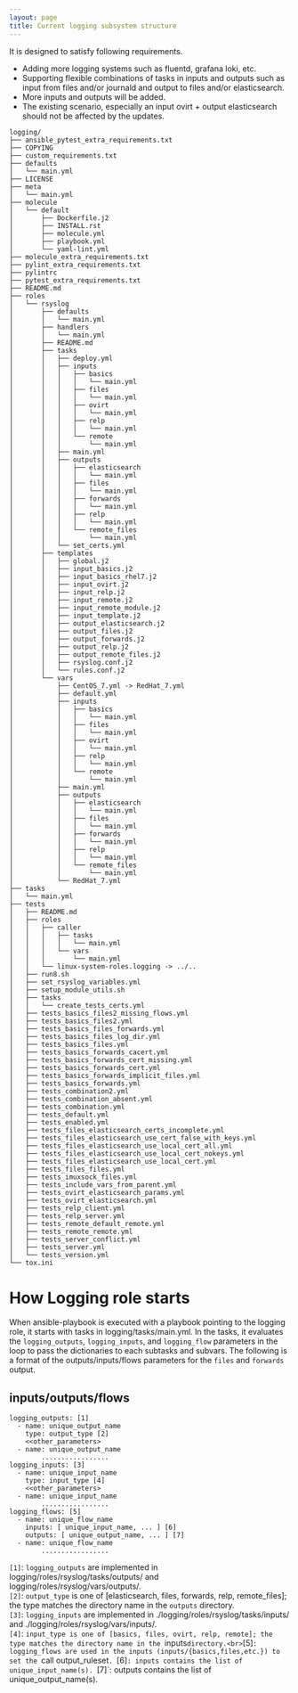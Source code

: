 ```yaml
---
layout: page
title: Current logging subsystem structure
---
```


It is designed to satisfy following requirements.

- Adding more logging systems such as fluentd, grafana loki, etc.
- Supporting flexible combinations of tasks in inputs and outputs such as input from files and/or journald and output to files and/or elasticsearch.
- More inputs and outputs will be added.
- The existing scenario, especially an input ovirt + output elasticsearch should not be affected by the updates.

```
logging/
├── ansible_pytest_extra_requirements.txt
├── COPYING
├── custom_requirements.txt
├── defaults
│   └── main.yml
├── LICENSE
├── meta
│   └── main.yml
├── molecule
│   └── default
│       ├── Dockerfile.j2
│       ├── INSTALL.rst
│       ├── molecule.yml
│       ├── playbook.yml
│       └── yaml-lint.yml
├── molecule_extra_requirements.txt
├── pylint_extra_requirements.txt
├── pylintrc
├── pytest_extra_requirements.txt
├── README.md
├── roles
│   └── rsyslog
│       ├── defaults
│       │   └── main.yml
│       ├── handlers
│       │   └── main.yml
│       ├── README.md
│       ├── tasks
│       │   ├── deploy.yml
│       │   ├── inputs
│       │   │   ├── basics
│       │   │   │   └── main.yml
│       │   │   ├── files
│       │   │   │   └── main.yml
│       │   │   ├── ovirt
│       │   │   │   └── main.yml
│       │   │   ├── relp
│       │   │   │   └── main.yml
│       │   │   └── remote
│       │   │       └── main.yml
│       │   ├── main.yml
│       │   ├── outputs
│       │   │   ├── elasticsearch
│       │   │   │   └── main.yml
│       │   │   ├── files
│       │   │   │   └── main.yml
│       │   │   ├── forwards
│       │   │   │   └── main.yml
│       │   │   ├── relp
│       │   │   │   └── main.yml
│       │   │   └── remote_files
│       │   │       └── main.yml
│       │   └── set_certs.yml
│       ├── templates
│       │   ├── global.j2
│       │   ├── input_basics.j2
│       │   ├── input_basics_rhel7.j2
│       │   ├── input_ovirt.j2
│       │   ├── input_relp.j2
│       │   ├── input_remote.j2
│       │   ├── input_remote_module.j2
│       │   ├── input_template.j2
│       │   ├── output_elasticsearch.j2
│       │   ├── output_files.j2
│       │   ├── output_forwards.j2
│       │   ├── output_relp.j2
│       │   ├── output_remote_files.j2
│       │   ├── rsyslog.conf.j2
│       │   └── rules.conf.j2
│       └── vars
│           ├── CentOS_7.yml -> RedHat_7.yml
│           ├── default.yml
│           ├── inputs
│           │   ├── basics
│           │   │   └── main.yml
│           │   ├── files
│           │   │   └── main.yml
│           │   ├── ovirt
│           │   │   └── main.yml
│           │   ├── relp
│           │   │   └── main.yml
│           │   └── remote
│           │       └── main.yml
│           ├── main.yml
│           ├── outputs
│           │   ├── elasticsearch
│           │   │   └── main.yml
│           │   ├── files
│           │   │   └── main.yml
│           │   ├── forwards
│           │   │   └── main.yml
│           │   ├── relp
│           │   │   └── main.yml
│           │   └── remote_files
│           │       └── main.yml
│           └── RedHat_7.yml
├── tasks
│   └── main.yml
├── tests
│   ├── README.md
│   ├── roles
│   │   ├── caller
│   │   │   ├── tasks
│   │   │   │   └── main.yml
│   │   │   └── vars
│   │   │       └── main.yml
│   │   └── linux-system-roles.logging -> ../..
│   ├── run8.sh
│   ├── set_rsyslog_variables.yml
│   ├── setup_module_utils.sh
│   ├── tasks
│   │   └── create_tests_certs.yml
│   ├── tests_basics_files2_missing_flows.yml
│   ├── tests_basics_files2.yml
│   ├── tests_basics_files_forwards.yml
│   ├── tests_basics_files_log_dir.yml
│   ├── tests_basics_files.yml
│   ├── tests_basics_forwards_cacert.yml
│   ├── tests_basics_forwards_cert_missing.yml
│   ├── tests_basics_forwards_cert.yml
│   ├── tests_basics_forwards_implicit_files.yml
│   ├── tests_basics_forwards.yml
│   ├── tests_combination2.yml
│   ├── tests_combination_absent.yml
│   ├── tests_combination.yml
│   ├── tests_default.yml
│   ├── tests_enabled.yml
│   ├── tests_files_elasticsearch_certs_incomplete.yml
│   ├── tests_files_elasticsearch_use_cert_false_with_keys.yml
│   ├── tests_files_elasticsearch_use_local_cert_all.yml
│   ├── tests_files_elasticsearch_use_local_cert_nokeys.yml
│   ├── tests_files_elasticsearch_use_local_cert.yml
│   ├── tests_files_files.yml
│   ├── tests_imuxsock_files.yml
│   ├── tests_include_vars_from_parent.yml
│   ├── tests_ovirt_elasticsearch_params.yml
│   ├── tests_ovirt_elasticsearch.yml
│   ├── tests_relp_client.yml
│   ├── tests_relp_server.yml
│   ├── tests_remote_default_remote.yml
│   ├── tests_remote_remote.yml
│   ├── tests_server_conflict.yml
│   ├── tests_server.yml
│   └── tests_version.yml
└── tox.ini
```

# How Logging role starts

When ansible-playbook is executed with a playbook pointing to the logging role,
it starts with tasks in logging/tasks/main.yml.
In the tasks, it evaluates the `logging_outputs`, `logging_inputs`, and `logging_flow` parameters in the loop
to pass the dictionaries to each subtasks and subvars.
The following is a format of the outputs/inputs/flows parameters for the `files` and `forwards` output.

## inputs/outputs/flows
```
logging_outputs: [1]
  - name: unique_output_name
    type: output_type [2]
	<<other_parameters>
  - name: unique_output_name
        .................
logging_inputs: [3]
  - name: unique_input_name
    type: input_type [4]
	<<other_parameters>
  - name: unique_input_name
        .................
logging_flows: [5]
  - name: unique_flow_name
    inputs: [ unique_input_name, ... ] [6]
    outputs: [ unique_output_name, ... ] [7]
  - name: unique_flow_name
        .................
```
`[1]`: `logging_outputs` are implemented in logging/roles/rsyslog/tasks/outputs/ and logging/roles/rsyslog/vars/outputs/.<br>
`[2]`: `output_type` is one of [elasticsearch, files, forwards, relp, remote_files]; the type matches the directory name in the `outputs` directory.<br>
`[3]`: `logging_inputs` are implemented in ./logging/roles/rsyslog/tasks/inputs/ and ./logging/roles/rsyslog/vars/inputs/.<br>
`[4]`: `input_type is one of [basics, files, ovirt, relp, remote]; the type matches the directory name in the `inputs` directory.<br>
`[5]`: logging_flows are used in the inputs (inputs/{basics,files,etc.}) to set the `call output_ruleset`.
`[6]`: inputs contains the list of unique_input_name(s).
`[7]`: outputs contains the list of unique_output_name(s).
